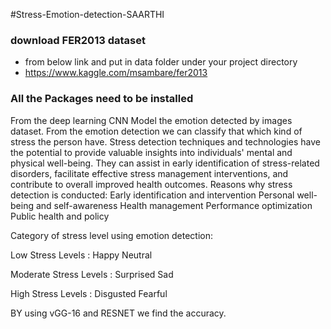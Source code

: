 #Stress-Emotion-detection-SAARTHI

### download FER2013 dataset
- from below link and put in data folder under your project directory
- https://www.kaggle.com/msambare/fer2013

### All the Packages need to be installed

From the deep learning CNN Model the emotion detected by images dataset.
From the emotion detection we can classify that which kind of stress the person have.
 Stress detection techniques and technologies have the potential to provide valuable insights into individuals' mental and physical well-being. They can assist in early identification of stress-related disorders, facilitate effective stress management interventions, and contribute to overall improved health outcomes.
Reasons why stress detection is conducted:
Early identification and intervention
Personal well-being and self-awareness
Health management
Performance optimization
Public health and policy


Category of stress level using emotion detection:

Low Stress Levels :
Happy
Neutral

Moderate Stress Levels :
Surprised 
Sad

High Stress Levels :
Disgusted
Fearful

BY using vGG-16 and RESNET we find the accuracy.


